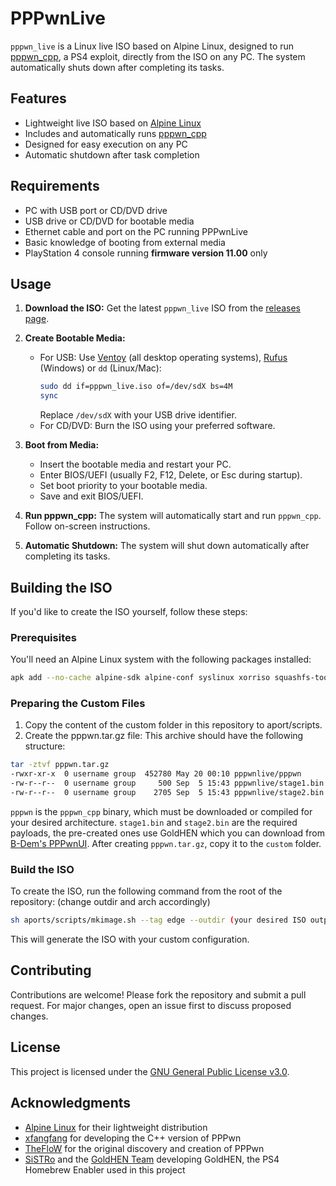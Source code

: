 # PPPwnLive

`pppwn_live` is a Linux live ISO based on Alpine Linux, designed to run [pppwn_cpp](https://github.com/xfangfang/PPPwn_cpp), a PS4 exploit, directly from the ISO on any PC. The system automatically shuts down after completing its tasks.

## Features

- Lightweight live ISO based on [Alpine Linux](https://alpinelinux.org/)
- Includes and automatically runs [pppwn_cpp](https://github.com/xfangfang/PPPwn_cpp)
- Designed for easy execution on any PC
- Automatic shutdown after task completion

## Requirements

- PC with USB port or CD/DVD drive
- USB drive or CD/DVD for bootable media
- Ethernet cable and port on the PC running PPPwnLive 
- Basic knowledge of booting from external media
- PlayStation 4 console running **firmware version 11.00** only

## Usage

1. **Download the ISO:**
   Get the latest `pppwn_live` ISO from the [releases page](#).

2. **Create Bootable Media:**
   - For USB: Use [Ventoy](https://www.ventoy.net/en/doc_start.html) (all desktop operating systems), [Rufus](https://rufus.ie/) (Windows) or `dd` (Linux/Mac):
     ```bash
     sudo dd if=pppwn_live.iso of=/dev/sdX bs=4M
     sync
     ```
     Replace `/dev/sdX` with your USB drive identifier.
   - For CD/DVD: Burn the ISO using your preferred software.

3. **Boot from Media:**
   - Insert the bootable media and restart your PC.
   - Enter BIOS/UEFI (usually F2, F12, Delete, or Esc during startup).
   - Set boot priority to your bootable media.
   - Save and exit BIOS/UEFI.

4. **Run pppwn_cpp:**
   The system will automatically start and run `pppwn_cpp`. Follow on-screen instructions.

5. **Automatic Shutdown:**
   The system will shut down automatically after completing its tasks.

## Building the ISO

If you'd like to create the ISO yourself, follow these steps:

### Prerequisites

You'll need an Alpine Linux system with the following packages installed:

```bash
apk add --no-cache alpine-sdk alpine-conf syslinux xorriso squashfs-tools grub grub-efi doas alpine-base busybox openrc bash agetty
```
### Preparing the Custom Files
1. Copy the content of the custom folder in this repository to aport/scripts.
2. Create the pppwn.tar.gz file: This archive should have the following structure:
```bash
tar -ztvf pppwn.tar.gz                                                                             
-rwxr-xr-x  0 username group  452780 May 20 00:10 pppwnlive/pppwn
-rw-r--r--  0 username group     500 Sep  5 15:43 pppwnlive/stage1.bin
-rw-r--r--  0 username group    2705 Sep  5 15:43 pppwnlive/stage2.bin
```

`pppwn` is the `pppwn_cpp` binary, which must be downloaded or compiled for your desired architecture.
`stage1.bin` and `stage2.bin` are the required payloads, the pre-created ones use GoldHEN which you can download from [B-Dem's PPPwnUI](https://github.com/B-Dem/PPPwnUI/tree/main/PPPwn/goldhen/1100).
After creating `pppwn.tar.gz`, copy it to the `custom` folder.

### Build the ISO
To create the ISO, run the following command from the root of the repository: (change outdir and arch accordingly)
```sh
sh aports/scripts/mkimage.sh --tag edge --outdir (your desired ISO output path) --arch (your desired architecture) --repository https://dl-cdn.alpinelinux.org/alpine/edge/main --profile pppwn
```
This will generate the ISO with your custom configuration.

## Contributing

Contributions are welcome! Please fork the repository and submit a pull request. For major changes, open an issue first to discuss proposed changes.

## License

This project is licensed under the [GNU General Public License v3.0](LICENSE).

## Acknowledgments

- [Alpine Linux](https://alpinelinux.org/) for their lightweight distribution
- [xfangfang](https://github.com/xfangfang/PPPwn_cpp) for developing the C++ version of PPPwn
- [TheFloW](https://github.com/TheOfficialFloW/PPPwn) for the original discovery and creation of PPPwn
- [SiSTRo](https://github.com/SiSTR0) and the [GoldHEN Team](https://github.com/GoldHEN/GoldHEN) developing GoldHEN, the PS4 Homebrew Enabler used in this project